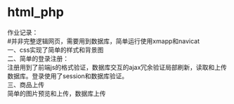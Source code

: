 # html_php<br>
作业记录： <br>
  #并非完整逻辑网页，需要用到数据库，简单运行使用xmapp和navicat <br>
  一、css实现了简单的样式和背景图 <br>
  二、简单的登录注册： <br>
  注册用到了前端js的格式验证，数据库交互的ajax冗余验证局部刷新，读取和上传数据库。登录使用了session和数据库验证。 <br>
  三、商品上传 <br>
  简单的图片预览和上传，数据库上传 <br>
